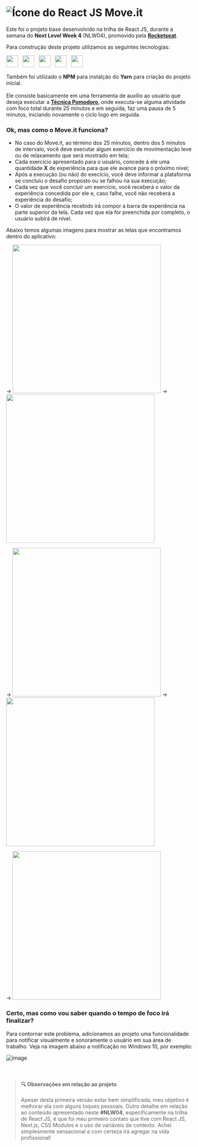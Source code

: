 # ![Ícone do React JS](https://user-images.githubusercontent.com/50239444/109434454-34d09c80-79f4-11eb-86b9-fe6a5a2172f7.png) Move.it

Este foi o projeto base desenvolvido na trilha de React JS, durante a semana do **Next Level Week 4** (NLW04), promovido pela [**Rocketseat**](https://rocketseat.com.br/).

Para construção deste projeto utilizamos as seguintes tecnologias:


<img src="https://user-images.githubusercontent.com/50239444/109435198-12408280-79f8-11eb-91a4-62776a456b06.png" width="32px" />&nbsp;&nbsp;&nbsp;<img src="https://user-images.githubusercontent.com/50239444/109435200-12d91900-79f8-11eb-9fcd-db237c28c72d.png" width="32px" />&nbsp;&nbsp;&nbsp;<img src="https://user-images.githubusercontent.com/50239444/109435201-1371af80-79f8-11eb-8920-c80c79a86bbe.png" width="32px" />&nbsp;&nbsp;&nbsp;<img src="https://user-images.githubusercontent.com/50239444/109435202-1371af80-79f8-11eb-9763-cc2fb8f2b236.png" width="32px" />&nbsp;&nbsp;&nbsp;<img src="https://user-images.githubusercontent.com/50239444/109435885-80d30f80-79fb-11eb-9229-27fc6f24cbf2.png" width="32px" />


Também foi utilizado o **NPM** para instalção do **Yarn** para criação do projeto inicial.
<br/><br/>
Ele consiste basicamente em uma ferramenta de auxílio ao usuário que deseja executar a [**Técnica Pomodoro**](https://brasilescola.uol.com.br/dicas-de-estudo/tecnica-pomodoro-que-e-e-como-funciona.htm), onde executa-se alguma atividade com foco total durante 25 minutos e em seguida, faz uma pausa de 5 minutos, iniciando novamente o ciclo logo em seguida.

### Ok, mas como o Move.it funciona?
* No caso do Move.it, ao término dos 25 minutos, dentro dos 5 minutos de intervalo, você deve executar algum exercício de movimentação leve ou de relaxamento que será mostrado em tela;
* Cada exercício apresentado para o usuário, concede à ele uma quantidade **X** de experiência para que ele avance para o próximo nível;
* Após a execução (ou não) do execício, você deve informar a plataforma se concluiu o desafio proposto ou se falhou na sua execução;
* Cada vez que você concluir um exercício, você receberá o valor da experiência concedida por ele e, caso falhe, você não receberá a experiência do desafio;
* O valor de experiência recebido irá compor a barra de experiência na parte superior da tela. Cada vez que ela for preenchida por completo, o usuário subirá de nível.

Abaixo temos algumas imagens para mostrar as telas que encontramos dentro do aplicativo:

-> <img src="https://user-images.githubusercontent.com/50239444/109434575-b3c5d500-79f4-11eb-8d54-449966733cde.png" width="400px" /> -> <img src="https://user-images.githubusercontent.com/50239444/109434600-d6f08480-79f4-11eb-9e04-7cb6ee63eee0.png" width="400px" />

-> <img src="https://user-images.githubusercontent.com/50239444/109434618-ed96db80-79f4-11eb-86cf-85bd1c69a8d5.png" width="400px" /> -> <img src="https://user-images.githubusercontent.com/50239444/109434634-ff787e80-79f4-11eb-976c-978f7dcc7d35.png" width="400px" />

-> <img src="https://user-images.githubusercontent.com/50239444/109434650-14eda880-79f5-11eb-9a0f-34deb1122a76.png" width="400px" />

### Certo, mas como vou saber quando o tempo de foco irá finalizar?

Para contornar este problema, adicionamos ao projeto uma funcionalidade para notificar visualmente e sonoramente o usuário em sua área de trabalho. Veja na imagem abaixo a notificação no Windows 10, por exemplo:

![image](https://user-images.githubusercontent.com/50239444/109435009-db1da180-79f6-11eb-9a73-baaa0fe2abc9.png)
<br />
<br />
<br />
>#### :mag: Observações em relação ao projeto
>
>Apesar desta primeira versão estar bem simplificada, meu objetivo é melhorar ela com alguns toques pessoais.
>Outro detalhe em relação ao conteúdo apresentado neste **#NLW04**, especificamente na trilha de React JS, é que foi meu primeiro contato que tive com React JS, Next.js, CSS Modules e o uso de variáveis de contexto. Achei simplesmente sensacional e com certeza irá agregar na vida profissional!
